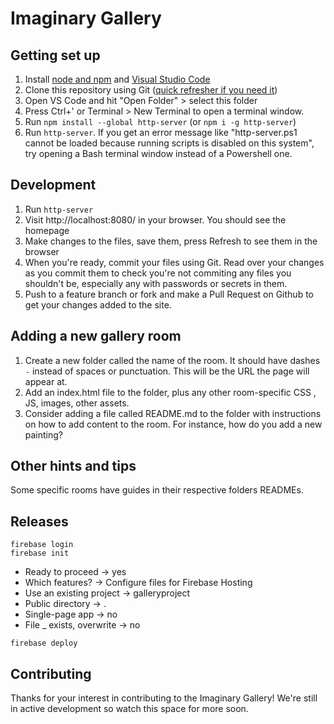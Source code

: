 # Imaginary Gallery

## Getting set up

1. Install [node and npm](https://nodejs.org/en/download/) and [Visual Studio Code](https://code.visualstudio.com/)
1. Clone this repository using Git ([quick refresher if you need it](https://guides.github.com/activities/hello-world/))
1. Open VS Code and hit "Open Folder" > select this folder
1. Press Ctrl+' or Terminal > New Terminal to open a terminal window.
1. Run `npm install --global http-server` (or `npm i -g http-server`)
1. Run `http-server`. If you get an error message like "http-server.ps1 cannot be loaded because running scripts is disabled on this system", try opening a Bash terminal window instead of a Powershell one.

## Development

1. Run `http-server`
1. Visit http://localhost:8080/ in your browser. You should see the homepage
1. Make changes to the files, save them, press Refresh to see them in the browser
1. When you're ready, commit your files using Git. Read over your changes as you commit them to check you're not commiting any files you shouldn't be, especially any with passwords or secrets in them.
1. Push to a feature branch or fork and make a Pull Request on Github to get your changes added to the site.

## Adding a new gallery room

1. Create a new folder called the name of the room. It should have dashes `-` instead of spaces or punctuation. This will be the URL the page will appear at.
1. Add an index.html file to the folder, plus any other room-specific CSS , JS, images, other assets.
1. Consider adding a file called README.md to the folder with instructions on how to add content to the room. For instance, how do you add a new painting?

## Other hints and tips

Some specific rooms have guides in their respective folders READMEs.

## Releases

```
firebase login
firebase init
```

- Ready to proceed -> yes
- Which features? -> Configure files for Firebase Hosting
- Use an existing project -> galleryproject
- Public directory -> .
- Single-page app -> no
- File _ exists, overwrite -> no

```
firebase deploy
```

## Contributing

Thanks for your interest in contributing to the Imaginary Gallery! We're still in active development so watch this space for more soon.
